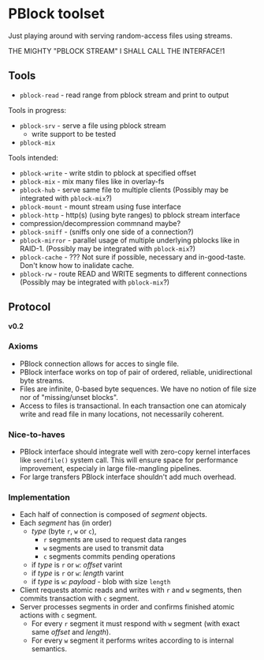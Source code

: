 PBlock toolset
==============

Just playing around with serving random-access files using streams.

THE MIGHTY "PBLOCK STREAM" I SHALL CALL THE INTERFACE!1

Tools
-----

* `pblock-read` - read range from pblock stream and print to output

Tools in progress:

* `pblock-srv` - serve a file using pblock stream
  * write support to be tested
* `pblock-mix`

Tools intended:

* `pblock-write` - write stdin to pblock at specified offset
* `pblock-mix` - mix many files like in overlay-fs
* `pblock-hub` - serve same file to multiple clients
  (Possibly may be integrated with `pblock-mix`?)
* `pblock-mount` - mount stream using fuse interface
* `pblock-http` - http(s) (using byte ranges) to pblock stream interface
* compression/decompression commnand maybe?
* `pblock-sniff` - (sniffs only one side of a connection?)
* `pblock-mirror` - parallel usage of multiple underlying pblocks like in RAID-1.
  (Possibly may be integrated with `pblock-mix`?)
* `pblock-cache` - ???
  Not sure if possible, necessary and in-good-taste. Don't know how to inalidate cache.
* `pblock-rw` - route READ and WRITE segments to different connections
  (Possibly may be integrated with `pblock-mix`?)

Protocol
--------

**v0.2**

### Axioms

* PBlock connection allows for acces to single file.
* PBlock interface works on top of pair of ordered, reliable, unidirectional byte streams.
* Files are infinite, 0-based byte sequences. We have no notion of file size nor of "missing/unset blocks".
* Access to files is transactional. In each transaction one can atomicaly write and read file in many locations, not necessarily coherent.

### Nice-to-haves

* PBlock interface should integrate well with zero-copy kernel interfaces like `sendfile()` system call. This will ensure space for performance improvement, especialy in large file-mangling pipelines.
* For large transfers PBlock interface shouldn't add much overhead.

### Implementation

* Each half of connection is composed of *segment* objects.
* Each *segment* has (in order)
  * *type* (byte `r`, `w` or `c`),
    * `r` segments are used to request data ranges
    * `w` segments are used to transmit data
    * `c` segments commits pending operations
  * if *type* is `r` or `w`: *offset* varint
  * if *type* is `r` or `w`: *length* varint
  * if *type* is `w`: *payload* - blob with size `length`
* Client requests atomic reads and writes with `r` and `w` segments, then commits transaction with `c` segment.
* Server processes segments in order and confirms finished atomic actions with `c` segment.
  * For every `r` segment it must respond with `w` segment (with exact same *offset* and *length*).
  * For every `w` segment it performs writes according to is internal semantics.
